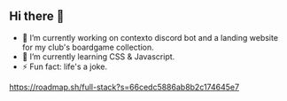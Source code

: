 ## Hi there 👋

- 🔭 I’m currently working on contexto discord bot and a landing website for my club's boardgame collection.
- 🌱 I’m currently learning CSS & Javascript.
- ⚡ Fun fact: life's a joke.

https://roadmap.sh/full-stack?s=66cedc5886ab8b2c174645e7

<!--
**tingchannavong/tingchannavong** is a ✨ _special_ ✨ repository because its `README.md` (this file) appears on your GitHub profile.

Here are some ideas to get you started:

- 🔭 I’m currently working on ...
- 🌱 I’m currently learning ...
- 👯 I’m looking to collaborate on ...
- 🤔 I’m looking for help with ...
- 💬 Ask me about ...
- 📫 How to reach me: ...
- 😄 Pronouns: ...
- ⚡ Fun fact: ...
-->
